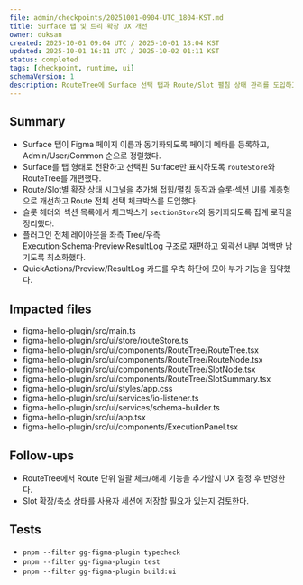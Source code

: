 ```yaml
---
file: admin/checkpoints/20251001-0904-UTC_1804-KST.md
title: Surface 탭 및 트리 확장 UX 개선
owner: duksan
created: 2025-10-01 09:04 UTC / 2025-10-01 18:04 KST
updated: 2025-10-01 16:11 UTC / 2025-10-02 01:11 KST
status: completed
tags: [checkpoint, runtime, ui]
schemaVersion: 1
description: RouteTree에 Surface 선택 탭과 Route/Slot 펼침 상태 관리를 도입하고 UI 트리를 계층형 구조로 재구성했다.
---
```


## Summary

- Surface 탭이 Figma 페이지 이름과 동기화되도록 페이지 메타를 등록하고, Admin/User/Common 순으로 정렬했다.
- Surface를 탭 형태로 전환하고 선택된 Surface만 표시하도록 `routeStore`와 RouteTree를 개편했다.
- Route/Slot별 확장 상태 시그널을 추가해 접힘/펼침 동작과 슬롯·섹션 UI를 계층형으로 개선하고 Route 전체 선택 체크박스를 도입했다.
- 슬롯 헤더와 섹션 목록에서 체크박스가 `sectionStore`와 동기화되도록 집계 로직을 정리했다.
- 플러그인 전체 레이아웃을 좌측 Tree/우측 Execution·Schema·Preview·ResultLog 구조로 재편하고 외곽선 내부 여백만 남기도록 최소화했다.
- QuickActions/Preview/ResultLog 카드를 우측 하단에 모아 부가 기능을 집약했다.

## Impacted files

- figma-hello-plugin/src/main.ts
- figma-hello-plugin/src/ui/store/routeStore.ts
- figma-hello-plugin/src/ui/components/RouteTree/RouteTree.tsx
- figma-hello-plugin/src/ui/components/RouteTree/RouteNode.tsx
- figma-hello-plugin/src/ui/components/RouteTree/SlotNode.tsx
- figma-hello-plugin/src/ui/components/RouteTree/SlotSummary.tsx
- figma-hello-plugin/src/ui/styles/app.css
- figma-hello-plugin/src/ui/services/io-listener.ts
- figma-hello-plugin/src/ui/services/schema-builder.ts
- figma-hello-plugin/src/ui/app.tsx
- figma-hello-plugin/src/ui/components/ExecutionPanel.tsx

## Follow-ups

- RouteTree에서 Route 단위 일괄 체크/해제 기능을 추가할지 UX 결정 후 반영한다.
- Slot 확장/축소 상태를 사용자 세션에 저장할 필요가 있는지 검토한다.

## Tests

- `pnpm --filter gg-figma-plugin typecheck`
- `pnpm --filter gg-figma-plugin test`
- `pnpm --filter gg-figma-plugin build:ui`
